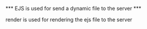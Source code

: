 *** EJS is used for send a dynamic file to the server *** 

 render is used for rendering the ejs file to the server 

